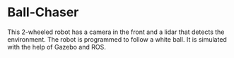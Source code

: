 # Ball-Chaser
This 2-wheeled robot has a camera in the front and a lidar that detects the environment. The robot is programmed to follow a white ball. It is simulated with the help of Gazebo and ROS.
